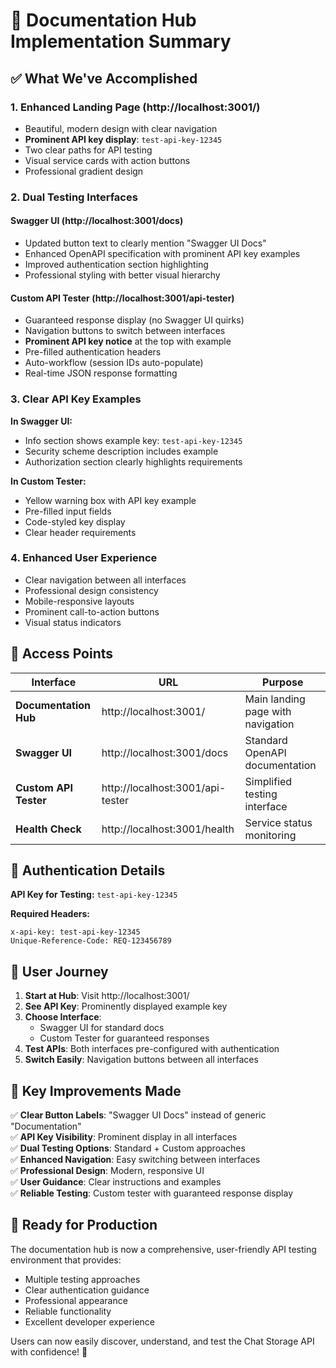 # 🚀 Documentation Hub Implementation Summary

## ✅ What We've Accomplished

### 1. **Enhanced Landing Page (http://localhost:3001/)**

- Beautiful, modern design with clear navigation
- **Prominent API key display**: `test-api-key-12345`
- Two clear paths for API testing
- Visual service cards with action buttons
- Professional gradient design

### 2. **Dual Testing Interfaces**

#### **Swagger UI (http://localhost:3001/docs)**

- Updated button text to clearly mention "Swagger UI Docs"
- Enhanced OpenAPI specification with prominent API key examples
- Improved authentication section highlighting
- Professional styling with better visual hierarchy

#### **Custom API Tester (http://localhost:3001/api-tester)**

- Guaranteed response display (no Swagger UI quirks)
- Navigation buttons to switch between interfaces
- **Prominent API key notice** at the top with example
- Pre-filled authentication headers
- Auto-workflow (session IDs auto-populate)
- Real-time JSON response formatting

### 3. **Clear API Key Examples**

**In Swagger UI:**

- Info section shows example key: `test-api-key-12345`
- Security scheme description includes example
- Authorization section clearly highlights requirements

**In Custom Tester:**

- Yellow warning box with API key example
- Pre-filled input fields
- Code-styled key display
- Clear header requirements

### 4. **Enhanced User Experience**

- Clear navigation between all interfaces
- Professional design consistency
- Mobile-responsive layouts
- Prominent call-to-action buttons
- Visual status indicators

## 🔗 Access Points

| Interface             | URL                              | Purpose                           |
| --------------------- | -------------------------------- | --------------------------------- |
| **Documentation Hub** | http://localhost:3001/           | Main landing page with navigation |
| **Swagger UI**        | http://localhost:3001/docs       | Standard OpenAPI documentation    |
| **Custom API Tester** | http://localhost:3001/api-tester | Simplified testing interface      |
| **Health Check**      | http://localhost:3001/health     | Service status monitoring         |

## 🔑 Authentication Details

**API Key for Testing:** `test-api-key-12345`

**Required Headers:**

```
x-api-key: test-api-key-12345
Unique-Reference-Code: REQ-123456789
```

## 📝 User Journey

1. **Start at Hub**: Visit http://localhost:3001/
2. **See API Key**: Prominently displayed example key
3. **Choose Interface**:
   - Swagger UI for standard docs
   - Custom Tester for guaranteed responses
4. **Test APIs**: Both interfaces pre-configured with authentication
5. **Switch Easily**: Navigation buttons between all interfaces

## 🎯 Key Improvements Made

✅ **Clear Button Labels**: "Swagger UI Docs" instead of generic "Documentation"  
✅ **API Key Visibility**: Prominent display in all interfaces  
✅ **Dual Testing Options**: Standard + Custom approaches  
✅ **Enhanced Navigation**: Easy switching between interfaces  
✅ **Professional Design**: Modern, responsive UI  
✅ **User Guidance**: Clear instructions and examples  
✅ **Reliable Testing**: Custom tester with guaranteed response display

## 🚀 Ready for Production

The documentation hub is now a comprehensive, user-friendly API testing environment that provides:

- Multiple testing approaches
- Clear authentication guidance
- Professional appearance
- Reliable functionality
- Excellent developer experience

Users can now easily discover, understand, and test the Chat Storage API with confidence! 🎉
